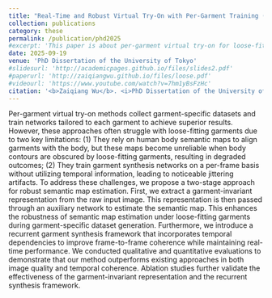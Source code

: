 ```yaml
---
title: "Real-Time and Robust Virtual Try-On with Per-Garment Training (個別衣服の学習による実時間かつ頑健な仮想試着)"
collection: publications
category: these
permalink: /publication/phd2025
#excerpt: 'This paper is about per-garment virtual try-on for loose-fitting garments.'
date: 2025-09-19
venue: 'PhD Dissertation of the University of Tokyo'
#slidesurl: 'http://academicpages.github.io/files/slides2.pdf'
#paperurl: 'http://zaiqiangwu.github.io/files/loose.pdf'
#videourl: 'https://www.youtube.com/watch?v=7hm1yBsFzHc'
citation: '<b>Zaiqiang Wu</b>. <i>PhD Dissertation of the University of Tokyo</i>. 2025.'
---
```


Per-garment virtual try-on methods collect garment-specific datasets and train networks tailored to each garment to achieve superior results. However, these approaches often struggle with loose-fitting garments due to two key limitations: (1) They rely on human body semantic maps to align garments with the body, but these maps become unreliable when body contours are obscured by loose-fitting garments, resulting in degraded outcomes; (2) They train garment synthesis networks on a per-frame basis without utilizing temporal information, leading to noticeable jittering artifacts. To address these challenges, we propose a two-stage approach for robust semantic map estimation. First, we extract a garment-invariant representation from the raw input image. This representation is then passed through an auxiliary network to estimate the semantic map. This enhances the robustness of semantic map estimation under loose-fitting garments during garment-specific dataset generation. Furthermore, we introduce a recurrent garment synthesis framework that incorporates temporal dependencies to improve frame-to-frame coherence while maintaining real-time performance. We conducted qualitative and quantitative evaluations to demonstrate that our method outperforms existing approaches in both image quality and temporal coherence. Ablation studies further validate the effectiveness of the garment-invariant representation and the recurrent synthesis framework.